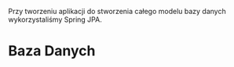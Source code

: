 Przy tworzeniu aplikacji do stworzenia całego modelu bazy danych wykorzystaliśmy Spring JPA.
# Baza Danych
